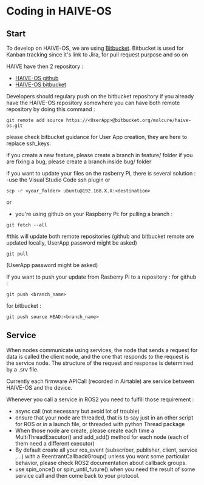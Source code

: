 # Coding in HAIVE-OS

## Start
To develop on HAIVE-OS, we are using [Bitbucket](https://bitbucket.org/molcure/workspace/repositories/). Bitbucket is used for Kanban tracking since it's link to Jira, for pull request purpose and so on

HAIVE have then 2 repository :

- [HAIVE-OS github](https://github.com/Molcure/HAIVE-OS)
- [HAIVE-OS bitbucket](https://bitbucket.org/molcure/haive-os/src)

Developers should regulary push on the bitbucket repository
if you already have the HAIVE-OS repository somewhere you can have both remote repository by doing this command :
```shell
git remote add source https://<UserApp>@bitbucket.org/molcure/haive-os.git
```

please check bitbucket guidance for User App creation, they are here to replace ssh_keys.

if you create a new feature, please create a branch in feature/ folder
if you are fixing a bug, please create a branch inside bug/ folder

if you want to update your files on the rasberry Pi, there is several solution : 
-use the Visual Studio Code ssh plugin
or
```shell
scp -r <your_folder> ubuntu@192.168.X.X:<destination>
```
or
- you're using github on your Raspberry Pi:
for pulling a branch :
```shell
git fetch --all 
```
#this will update both remote repositories (github and bitbucket remote are updated locally, UserApp password might be asked)
```shell
git pull
``` 
(UserApp password might be asked)

If you want to push your update from Rasberry Pi to a repository :
for github :
```shell
git push <branch_name>
```
for bitbucket :
```shell
git push source HEAD:<branch_name>
```

## Service

When nodes communicate using services, the node that sends a request for data is called the client node, and the one that responds to the request is the service node. The structure of the request and response is determined by a .srv file.

Currently each firmware APICall (recorded in Airtable) are service between HAIVE-OS and the device.

Whenever you call a service in ROS2 you need to fulfill those requirement :
 - async call (not necessary but avoid lot of trouble)
 - ensure that your node are threaded, that is to say just in an other script for ROS or in a launch file, or threaded with python Thread package
 - When those node are create, please create each time a MultiThreadExecutor() and add_add() method for each node (each of them need a different executor)
 - By default create all your ros_event (subscriber, publisher, client, service ,...) with a  ReentrantCallbackGroup() unless you want some particular behavior, please check ROS2 documentation about callback groups.
 - use spin_once() or spin_until_future() when you need the result of some service call and then come back to your protocol.